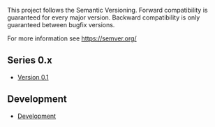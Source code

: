 This project follows the Semantic Versioning.
Forward compatibility is guaranteed for every major version. Backward compatibility is only guaranteed between bugfix versions.

For more information see https://semver.org/

## Series 0.x
* [Version 0.1](0.1)

## Development
* [Development](development/schema.md)
